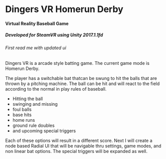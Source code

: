 # Dingers VR Homerun Derby 

#### Virtual Reality Baseball Game 

##### Developed for SteamVR using Unity 2017.1.1fd
###### First read me with updated ui

Dingers VR is a arcade style batting game. The current game mode is Homerun Derby. 

The player has a switchable bat thatcan be swung to hit the balls that are thrown 
by a pitching machine. The ball can be hit and will react to the field according to 
the normal in play rules of baseball. 

 - Hitting the ball
 - swinging and missing
 - foul balls
 - base hits
 - home runs
 - ground rule doubles
 - and upcoming special triggers 
 
Each of these options will result in a different score. Next I will create a node based 
Radial UI that will be navigable thru settings, game modes, and non linear bat options.
The special triggers will be expanded as well.
